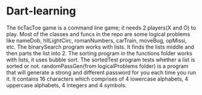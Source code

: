 # Dart-learning

The ticTacToe game is a command line game; it needs 2 players(X and O) to play. Most of the classes and funcs in the repo are some logical problems like nameDob, hllLightCirc, romanNumbers, carTrain, moveBug, opMissi, etc. 
The binarySearch program works with lists. It finds the lists middle and then parts the list into 2. 
The sorting program in the functions folder works with lists, it uses bubble sort. The sortedTest program tests whether a list is sorted or not. 
randomPassGen(from logicalProblems folder) is a program that will generate a strong and different password for you each time you run it. 
It contains 16 characters which comprises of 4 lowercase alphabets, 4 uppercase alphabets, 4 integers and 4 symbols. 